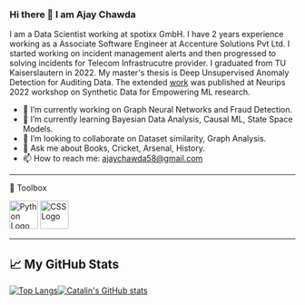 ### Hi there 👋 I am Ajay Chawda

<!--
**ajaychawda58/ajaychawda58** is a ✨ _special_ ✨ repository because its `README.md` (this file) appears on your GitHub profile.
-->

I am a Data Scientist working at spotixx GmbH. I have 2 years experience working as a Associate Software Engineer at Accenture Solutions Pvt Ltd.
I started working on incident management alerts and then progressed to solving incidents for Telecom Infrastrucutre provider. 
I graduated from TU Kaiserslautern in 2022. My master's thesis is Deep Unsupervised Anomaly Detection for Auditing Data. The extended [work](https://github.com/ajaychawda58/UADAD) was published 
at Neurips 2022 workshop on Synthetic Data for Empowering ML research.

- 🔭 I’m currently working on Graph Neural Networks and Fraud Detection.
- 🌱 I’m currently learning Bayesian Data Analysis, Causal ML, State Space Models.
- 👯 I’m looking to collaborate on Dataset similarity, Graph Analysis.
- 💬 Ask me about Books, Cricket, Arsenal, History.
- 📫 How to reach me: ajaychawda58@gmail.com

---

🧰 Toolbox

<img src="https://worldvectorlogo.com/logo/python-5.svg" alt="Python Logo" width="50" height="50"/> <img src="https://cdn.worldvectorlogo.com/logos/css3.svg" alt="CSS Logo" width="50" height="50"/>

---

## &#x1f4c8; My GitHub Stats

[![Top Langs](https://github-readme-stats.vercel.app/api/top-langs/?username=ajaychawda58&hide=java,html,css&theme=radical)](https://github.com/anuraghazra/github-readme-stats)[![Catalin's GitHub stats](https://github-readme-stats.vercel.app/api?username=ajaychawda58&theme=radical)](https://github.com/anuraghazra/github-readme-stats)
